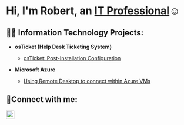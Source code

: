 <h1>Hi, I'm Robert, an <a href="https://www.linkedin.com/in/robert-barber512/">IT Professional</a>☺</h1>

<h2>👨‍💻 Information Technology Projects:</h2>

- <b>osTicket (Help Desk Ticketing System)</b>
  
  - [osTicket: Post-Installation Configuration](https://github.com/robertbarber512-jpg/osticket)
  
- <b>Microsoft Azure</b>
  - [Using Remote Desktop to connect within Azure VMs](https://github.com/robertbarber512-jpg/Microsoft-Azure)
  

<h2>🤳Connect with me:</h2>


[<img align="left" alt="Josh | LinkedIn" width="22px" src="https://cdn.jsdelivr.net/npm/simple-icons@v3/icons/linkedin.svg" />][linkedin]


[linkedin]: https://www.linkedin.com/in/robert-barber512/
